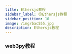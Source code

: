 ```yaml
---
title: Ethersjs教程
sidebar_label: 😐Ethersjs教程
sidebar_position: 10
image: /img/bac555.jpg
description: Ethersjs教程
---
```


### web3py教程

